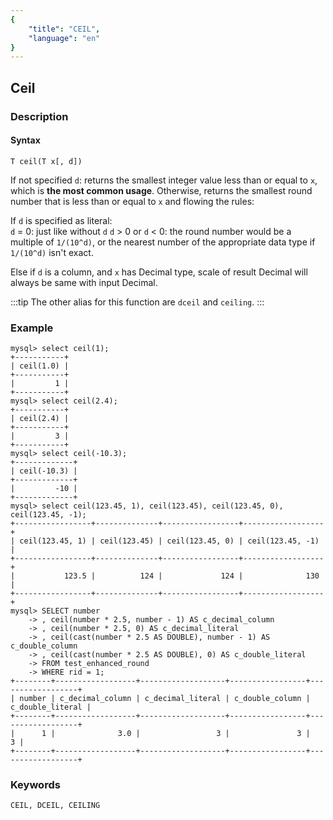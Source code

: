 ```yaml
---
{
    "title": "CEIL",
    "language": "en"
}
---
```


<!-- 
Licensed to the Apache Software Foundation (ASF) under one
or more contributor license agreements.  See the NOTICE file
distributed with this work for additional information
regarding copyright ownership.  The ASF licenses this file
to you under the Apache License, Version 2.0 (the
"License"); you may not use this file except in compliance
with the License.  You may obtain a copy of the License at
  http://www.apache.org/licenses/LICENSE-2.0
Unless required by applicable law or agreed to in writing,
software distributed under the License is distributed on an
"AS IS" BASIS, WITHOUT WARRANTIES OR CONDITIONS OF ANY
KIND, either express or implied.  See the License for the
specific language governing permissions and limitations
under the License.
-->

## Ceil

### Description
#### Syntax

`T ceil(T x[, d])`

If not specified `d`: returns the smallest integer value less than or equal to `x`, which is **the most common usage**.
Otherwise, returns the smallest round number that is less than or equal to `x` and flowing the rules:

If `d` is specified as literal:  
`d` = 0: just like without `d`
`d` > 0 or `d` < 0: the round number would be a multiple of `1/(10^d)`, or the nearest number of the appropriate data type if `1/(10^d)` isn't exact.

Else if `d` is a column, and `x` has Decimal type, scale of result Decimal will always be same with input Decimal.

:::tip
The other alias for this function are `dceil` and `ceiling`.
:::

### Example

```
mysql> select ceil(1);
+-----------+
| ceil(1.0) |
+-----------+
|         1 |
+-----------+
mysql> select ceil(2.4);
+-----------+
| ceil(2.4) |
+-----------+
|         3 |
+-----------+
mysql> select ceil(-10.3);
+-------------+
| ceil(-10.3) |
+-------------+
|         -10 |
+-------------+
mysql> select ceil(123.45, 1), ceil(123.45), ceil(123.45, 0), ceil(123.45, -1);
+-----------------+--------------+-----------------+------------------+
| ceil(123.45, 1) | ceil(123.45) | ceil(123.45, 0) | ceil(123.45, -1) |
+-----------------+--------------+-----------------+------------------+
|           123.5 |          124 |             124 |              130 |
+-----------------+--------------+-----------------+------------------+
mysql> SELECT number
    -> , ceil(number * 2.5, number - 1) AS c_decimal_column
    -> , ceil(number * 2.5, 0) AS c_decimal_literal
    -> , ceil(cast(number * 2.5 AS DOUBLE), number - 1) AS c_double_column
    -> , ceil(cast(number * 2.5 AS DOUBLE), 0) AS c_double_literal
    -> FROM test_enhanced_round
    -> WHERE rid = 1;
+--------+------------------+-------------------+-----------------+------------------+
| number | c_decimal_column | c_decimal_literal | c_double_column | c_double_literal |
+--------+------------------+-------------------+-----------------+------------------+
|      1 |              3.0 |                 3 |               3 |                3 |
+--------+------------------+-------------------+-----------------+------------------+
```

### Keywords
	CEIL, DCEIL, CEILING
